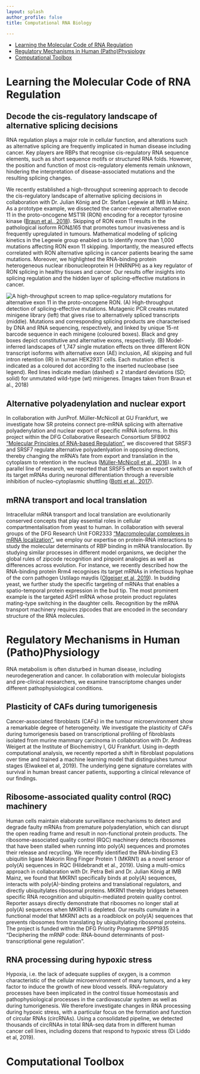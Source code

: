 ```yaml
---
layout: splash
author_profile: false
title: Computational RNA Biology

---
```



- [Learning the Molecular Code of RNA Regulation](https://zarnackgroup.github.io/Projects/#learning-the-molecular-code-of-rna-regulation)
- [Regulatory Mechanisms in Human (Patho)Physiology](https://zarnackgroup.github.io/Projects/#regulatory-mechanisms-in-human-pathophysiology)
- [Computational Toolbox](https://zarnackgroup.github.io/Projects/#computational-toolbox)


# Learning the Molecular Code of RNA Regulation

## Decode the cis-regulatory landscape of alternative splicing decisions 
RNA regulation plays a major role in cellular function, and alterations such as alternative splicing are frequently implicated in human disease including cancer. Key players are RBPs that recognise cis-regulatory RNA sequence elements, such as short sequence motifs or structured RNA folds. However, the position and function of most cis-regulatory elements remain unknown, hindering the interpretation of disease-associated mutations and the resulting splicing changes.

We recently established a high-throughput screening approach to decode the cis-regulatory landscape of alternative splicing decisions in collaboration with Dr. Julian König and Dr. Stefan Legewie at IMB in Mainz. As a prototype example, we dissected the cancer-relevant alternative exon 11 in the proto-oncogene MST1R (RON) encoding for a receptor tyrosine kinase ([Braun et al., 2018](https://www.nature.com/articles/s41467-018-05748-7)). Skipping of RON exon 11 results in the pathological isoform RON∆165 that promotes tumour invasiveness and is frequently upregulated in tumours. Mathematical modeling of splicing kinetics in the Legewie group enabled us to identify more than 1,000 mutations affecting RON exon 11 skipping. Importantly, the measured effects correlated with RON alternative splicing in cancer patients bearing the same mutations. Moreover, we highlighted the RNA-binding protein heterogeneous nuclear ribonucleoprotein H (HNRNPH) as a key regulator of RON splicing in healthy tissues and cancer. Our results offer insights into splicing regulation and the hidden layer of splicing-effective mutations in cancer.

![A high-throughput screen to map splice-regulatory mutations for alternative exon 11 in the proto-oncogene RON. (A) High-throughput detection of splicing-effective mutations. Mutagenic PCR creates mutated minigene library (left) that gives rise to alternatively spliced transcripts (middle). Mutations and corresponding splicing products are characterised by DNA and RNA sequencing, respectively, and linked by unique 15-nt barcode sequence in each minigene (coloured boxes). Black and grey boxes depict constitutive and alternative exons, respectively. (B) Model-inferred landscapes of 1,747 single mutation effects on three different RON transcript isoforms with alternative exon (AE) inclusion, AE skipping and full intron retention (IR) in human HEK293T cells. Each mutation effect is indicated as a coloured dot according to the inserted nucleobase (see legend). Red lines indicate median (dashed) ± 2 standard deviations (SD; solid) for unmutated wild-type (wt) minigenes. (Images taken from Braun et al., 2018)](/assets/images/Figure2_RON_mutagenesis.png)


## Alternative polyadenylation and nuclear export 
In collaboration with JunProf. Müller-McNicoll at GU Frankfurt, we investigate how SR proteins connect pre-mRNA splicing with alternative polyadenylation and nuclear export of specific mRNA isoforms. In this project within the DFG Collaborative Research Consortium SFB902 [“Molecular Principles of RNA-based Regulation”](http://www.sfb902.de/home), we discovered that SRSF3 and SRSF7 regulate alternative polyadenlyation in opposing directions, thereby changing the mRNA’s fate from export and translation in the cytoplasm to retention in the nucleus ([Müller-McNicoll et al., 2016](http://genesdev.cshlp.org/content/30/5/553.long)). In a parallel line of research, we reported that SRSF5 effects an export switch of its target mRNAs during neuronal differentiation through a reversible inhibition of nucleo-cytoplasmic shuttling ([Botti et al., 2017](https://rupress.org/jcb/article-lookup/doi/10.1083/jcb.201610051)).

## mRNA transport and local translation 
Intracellular mRNA transport and local translation are evolutionarily conserved concepts that play essential roles in cellular compartmentalisation from yeast to human. In collaboration with several groups of the DFG Research Unit FOR2333 [“Macromolecular complexes in mRNA localization"](https://for2333.de/), we employ our expertise on protein-RNA interactions to study the molecular determinants of RBP binding in mRNA translocation. By studying similar processes in different model organisms, we decipher the global rules of zipcode recognition and pinpoint analogies as well as differences across evolution. For instance, we recently described how the RNA-binding protein Rrm4 recognises its target mRNAs in infectious hyphae of the corn pathogen Ustilago maydis ([Olgeiser et al, 2019](https://www.embopress.org/doi/full/10.15252/embr.201846588)). In budding yeast, we further study the specific targeting of mRNAs that enables a spatio-temporal protein expression in the bud tip. The most prominent example is the targeted ASH1 mRNA whose protein product regulates mating-type switching in the daughter cells. Recognition by the mRNA transport machinery requires zipcodes that are encoded in the secondary structure of the RNA molecules.

# Regulatory Mechanisms in Human (Patho)Physiology
RNA metabolism is often disturbed in human disease, including neurodegeneration and cancer. In collaboration with molecular biologists and pre-clinical researchers, we examine transcriptome changes under different pathophysiological conditions.

## Plasticity of CAFs during tumorigenesis 
Cancer-associated fibroblasts (CAFs) in the tumour microenvironment show a remarkable degree of heterogeneity. We investigate the plasticity of CAFs during tumorigenesis based on transcriptional profiling of fibroblasts isolated from murine mammary carcinoma in collaboration with Dr. Andreas Weigert at the Institute of Biochemistry I, GU Frankfurt. Using in-depth computational analysis, we recently reported a shift in fibroblast populations over time and trained a machine learning model that distinguishes tumour stages (Elwakeel et al, 2019). The underlying gene signature correlates with survival in human breast cancer patients, supporting a clinical relevance of our findings.

## Ribosome-associated quality control (RQC) machinery 
Human cells maintain elaborate surveillance mechanisms to detect and degrade faulty mRNAs from premature polyadenylation, which can disrupt the open reading frame and result in non-functional protein products. The ribosome-associated quality control (RQC) machinery detects ribosomes that have been stalled when running into poly(A) sequences and promotes their release and recycling. We recently identified the RNA-binding E3 ubiquitin ligase Makorin Ring Finger Protein 1 (MKRN1) as a novel sensor of poly(A) sequences in RQC (Hildebrandt et al., 2019). Using a multi-omics approach in collaboration with Dr. Petra Beli and Dr. Julian König at IMB Mainz, we found that MKRN1 specifically binds at poly(A) sequences, interacts with poly(A)-binding proteins and translational regulators, and directly ubiquitylates ribosomal proteins. MKRN1 thereby bridges between specific RNA recognition and ubiquitin-mediated protein quality control. Reporter assays directly demonstrate that ribosomes no longer stall at poly(A) sequences when MKRN1 is depleted. Our results cumulate in a functional model that MKRN1 acts as a roadblock on poly(A) sequences that prevents ribosomes from translating by ubiquitylating ribosomal proteins. The project is funded within the DFG Priority Programme SPP1935 “Deciphering the mRNP code: RNA-bound determinants of post-transcriptional gene regulation”.

## RNA processing during hypoxic stress
Hypoxia, i.e. the lack of adequate supplies of oxygen, is a common characteristic of the cellular microenvironment of many tumours, and a key factor to induce the growth of new blood vessels. RNA-regulatory processes have been implicated in the control tissue homeostasis and pathophysiological processes in the cardiovascular system as well as during tumorigenesis. We therefore investigate changes in RNA processing during hypoxic stress, with a particular focus on the formation and function of circular RNAs (circRNAs). Using a consolidated pipeline, we detected thousands of circRNAs in total RNA-seq data from in different human cancer cell lines, including dozens that respond to hypoxic stress (Di Liddo et al, 2019). 

# Computational Toolbox
